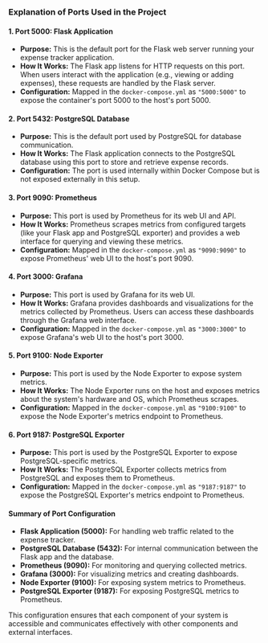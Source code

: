 ### Explanation of Ports Used in the Project

#### 1\. **Port 5000: Flask Application**

-   **Purpose:** This is the default port for the Flask web server running your expense tracker application.
-   **How It Works:** The Flask app listens for HTTP requests on this port. When users interact with the application (e.g., viewing or adding expenses), these requests are handled by the Flask server.
-   **Configuration:** Mapped in the `docker-compose.yml` as `"5000:5000"` to expose the container's port 5000 to the host's port 5000.

#### 2\. **Port 5432: PostgreSQL Database**

-   **Purpose:** This is the default port used by PostgreSQL for database communication.
-   **How It Works:** The Flask application connects to the PostgreSQL database using this port to store and retrieve expense records.
-   **Configuration:** The port is used internally within Docker Compose but is not exposed externally in this setup.

#### 3\. **Port 9090: Prometheus**

-   **Purpose:** This port is used by Prometheus for its web UI and API.
-   **How It Works:** Prometheus scrapes metrics from configured targets (like your Flask app and PostgreSQL exporter) and provides a web interface for querying and viewing these metrics.
-   **Configuration:** Mapped in the `docker-compose.yml` as `"9090:9090"` to expose Prometheus' web UI to the host's port 9090.

#### 4\. **Port 3000: Grafana**

-   **Purpose:** This port is used by Grafana for its web UI.
-   **How It Works:** Grafana provides dashboards and visualizations for the metrics collected by Prometheus. Users can access these dashboards through the Grafana web interface.
-   **Configuration:** Mapped in the `docker-compose.yml` as `"3000:3000"` to expose Grafana's web UI to the host's port 3000.

#### 5\. **Port 9100: Node Exporter**

-   **Purpose:** This port is used by the Node Exporter to expose system metrics.
-   **How It Works:** The Node Exporter runs on the host and exposes metrics about the system's hardware and OS, which Prometheus scrapes.
-   **Configuration:** Mapped in the `docker-compose.yml` as `"9100:9100"` to expose the Node Exporter's metrics endpoint to Prometheus.

#### 6\. **Port 9187: PostgreSQL Exporter**

-   **Purpose:** This port is used by the PostgreSQL Exporter to expose PostgreSQL-specific metrics.
-   **How It Works:** The PostgreSQL Exporter collects metrics from PostgreSQL and exposes them to Prometheus.
-   **Configuration:** Mapped in the `docker-compose.yml` as `"9187:9187"` to expose the PostgreSQL Exporter's metrics endpoint to Prometheus.

#### Summary of Port Configuration

-   **Flask Application (5000):** For handling web traffic related to the expense tracker.
-   **PostgreSQL Database (5432):** For internal communication between the Flask app and the database.
-   **Prometheus (9090):** For monitoring and querying collected metrics.
-   **Grafana (3000):** For visualizing metrics and creating dashboards.
-   **Node Exporter (9100):** For exposing system metrics to Prometheus.
-   **PostgreSQL Exporter (9187):** For exposing PostgreSQL metrics to Prometheus.

This configuration ensures that each component of your system is accessible and communicates effectively with other components and external interfaces.

